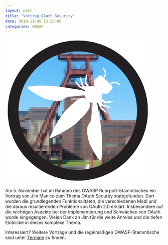 ```yaml
---
layout: post
title: "Vortrag OAuth Security"
date: 2018-11-05 13:25:00
categories: OWASP
---
```

![OWASP Ruhrpott](/media/2016-10-17/owasp-ruhrpott.png)

Am 5. November hat im Rahmen des OWASP Ruhrpott-Stammtisches ein Vortrag von Jim Manico zum Thema OAuth Security stattgefunden. Dort wurden die grundlegenden Funktionalitäten, die verschiedenen Modi und die daraus resultierenden Probleme von OAuth 2.0 erklärt. Insbesondere auf die wichtigen Aspekte bei der Implementierung und Schwächen von OAuth wurde eingegangen. Vielen Dank an Jim für die weite Anreise und die tiefen Einblicke in dieses komplexe Thema.

Interessiert? Weitere Vorträge und die regelmäßigen OWASP-Stammtische sind unter [Termine](https://chaospott.de/calendar.html) zu finden.